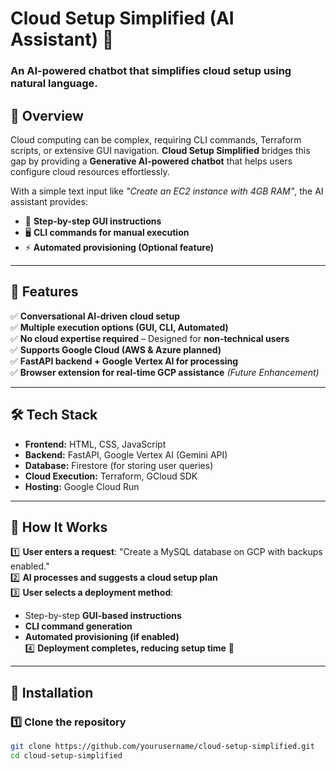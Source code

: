 # Cloud Setup Simplified (AI Assistant) 🚀  

### **An AI-powered chatbot that simplifies cloud setup using natural language.**  

## 📌 **Overview**  
Cloud computing can be complex, requiring CLI commands, Terraform scripts, or extensive GUI navigation. **Cloud Setup Simplified** bridges this gap by providing a **Generative AI-powered chatbot** that helps users configure cloud resources effortlessly.  

With a simple text input like *"Create an EC2 instance with 4GB RAM"*, the AI assistant provides:  
- 📍 **Step-by-step GUI instructions**  
- 🖥 **CLI commands for manual execution**  
- ⚡ **Automated provisioning (Optional feature)**  

---

## 🎯 **Features**  
✅ **Conversational AI-driven cloud setup**  
✅ **Multiple execution options (GUI, CLI, Automated)**  
✅ **No cloud expertise required** – Designed for **non-technical users**  
✅ **Supports Google Cloud (AWS & Azure planned)**  
✅ **FastAPI backend + Google Vertex AI for processing**  
✅ **Browser extension for real-time GCP assistance** *(Future Enhancement)*  

---

## 🛠 **Tech Stack**  
- **Frontend:** HTML, CSS, JavaScript  
- **Backend:** FastAPI, Google Vertex AI (Gemini API)  
- **Database:** Firestore (for storing user queries)  
- **Cloud Execution:** Terraform, GCloud SDK  
- **Hosting:** Google Cloud Run  

---

## 🚀 **How It Works**  
1️⃣ **User enters a request**: "Create a MySQL database on GCP with backups enabled."  
2️⃣ **AI processes and suggests a cloud setup plan**  
3️⃣ **User selects a deployment method**:  
   - Step-by-step **GUI-based instructions**  
   - **CLI command generation**  
   - **Automated provisioning (if enabled)**  
4️⃣ **Deployment completes, reducing setup time** 🎯  

---

## 📌 **Installation**  

### **1️⃣ Clone the repository**  
```bash
git clone https://github.com/yourusername/cloud-setup-simplified.git
cd cloud-setup-simplified

